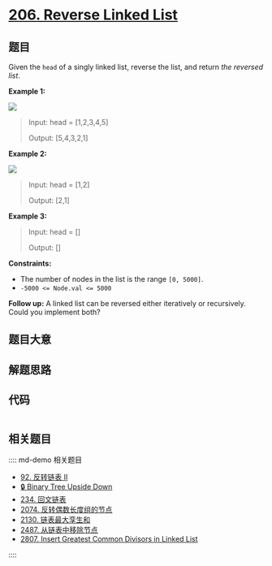 # [206. Reverse Linked List](https://leetcode.com/problems/reverse-linked-list/)

## 题目

Given the `head` of a singly linked list, reverse the list, and return _the
reversed list_.



**Example 1:**

![](https://assets.leetcode.com/uploads/2021/02/19/rev1ex1.jpg)

> Input: head = [1,2,3,4,5]
> 
> Output: [5,4,3,2,1]

**Example 2:**

![](https://assets.leetcode.com/uploads/2021/02/19/rev1ex2.jpg)

> Input: head = [1,2]
> 
> Output: [2,1]

**Example 3:**

> Input: head = []
> 
> Output: []

**Constraints:**

  * The number of nodes in the list is the range `[0, 5000]`.
  * `-5000 <= Node.val <= 5000`



**Follow up:** A linked list can be reversed either iteratively or
recursively. Could you implement both?


## 题目大意

## 解题思路

## 代码

```javascript

```

## 相关题目

:::: md-demo 相关题目
- [92. 反转链表 II](./0092.md)
- [🔒 Binary Tree Upside Down](https://leetcode.com/problems/binary-tree-upside-down)
- [234. 回文链表](./0234.md)
- [2074. 反转偶数长度组的节点](https://leetcode.com/problems/reverse-nodes-in-even-length-groups)
- [2130. 链表最大孪生和](https://leetcode.com/problems/maximum-twin-sum-of-a-linked-list)
- [2487. 从链表中移除节点](https://leetcode.com/problems/remove-nodes-from-linked-list)
- [2807. Insert Greatest Common Divisors in Linked List](https://leetcode.com/problems/insert-greatest-common-divisors-in-linked-list)

::::
